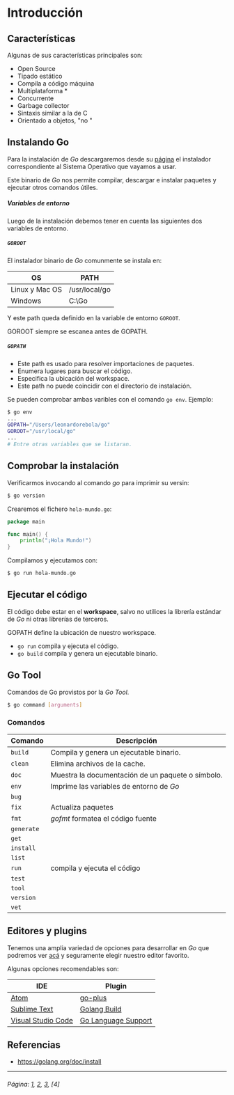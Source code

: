 # Introducción

## Características

Algunas de sus características principales son:

* Open Source
* Tipado estático
* Compila a código máquina
* Multiplataforma *
* Concurrente
* Garbage collector
* Sintaxis similar a la de C
* Orientado a objetos, "no "

## Instalando Go

Para la instalación de *Go* descargaremos desde su [página](https://golang.org/dl/) el instalador correspondiente al Sistema Operativo que vayamos a usar.

Este binario de *Go* nos permite compilar, descargar e instalar paquetes y ejecutar otros comandos útiles.

##### Variables de entorno

Luego de la instalación debemos tener en cuenta las siguientes dos variables de entorno.

##### `GOROOT`
El instalador binario de *Go* comunmente se instala en:

| OS | PATH |
| ------ | ------ |
| Linux y Mac OS | /usr/local/go |
| Windows | C:\Go |

Y este path queda definido en la variable de entorno `GOROOT`.

GOROOT siempre se escanea antes de GOPATH.

##### `GOPATH`

* Este path es usado para resolver importaciones de paquetes.
* Enumera lugares para buscar el código.
* Especifica la ubicación del workspace.
* Este path no puede coincidir con el directorio de instalación.

Se pueden comprobar ambas varibles con el comando `go env`. Ejemplo:

```sh
$ go env
...
GOPATH="/Users/leonardorebola/go"
GOROOT="/usr/local/go"
...
# Entre otras variables que se listaran.
```

## Comprobar la instalación

Verificarmos invocando al comando *go* para imprimir su versin:
```sh
$ go version
```

Crearemos el fichero `hola-mundo.go`:

```go
package main

func main() {
	println("¡Hola Mundo!")
}
```

Compilamos y ejecutamos con:

```sh
$ go run hola-mundo.go
```
## Ejecutar el código

El código debe estar en el **workspace**, salvo no utilices la librería estándar de *Go* ni otras librerías de terceros.

GOPATH define la ubicación de nuestro workspace.


- `go run` compila y ejecuta el código.
- `go build` compila y genera un ejecutable binario.

## Go Tool

Comandos de Go provistos por la *Go Tool*.

```sh
$ go command [arguments]
```

### Comandos
| Comando | Descripción |
| ----- | ----- |
| `build` | Compila y genera un ejecutable binario. |
| `clean` | Elimina archivos de la cache. |
| `doc` | Muestra la documentación de un paquete o símbolo. |
| `env` | Imprime las variables de entorno de *Go* |
| `bug` | |
| `fix` | Actualiza paquetes |
| `fmt` | *gofmt* formatea el código fuente |
| `generate` | |
| `get` | |
| `install` | |
| `list` | |
| `run` | compila y ejecuta el código | |
| `test` | |
| `tool` | |
| `version` | |
| `vet` | |

## Editores y plugins

Tenemos una amplia variedad de opciones para desarrollar en *Go* que podremos ver  [acá](https://github.com/golang/go/wiki/IDEsAndTextEditorPlugins) y seguramente elegir nuestro editor favorito.

Algunas opciones recomendables son:

| IDE | Plugin |
| ------ | ------ |
| [Atom](http://atom.io) | [go-plus](https://github.com/joefitzgerald/go-plus) |
| [Sublime Text](https://www.sublimetext.com/3) | [Golang Build](https://github.com/golang/sublime-build) |
| [Visual Studio Code](https://code.visualstudio.com) | [Go Language Support](https://visualstudiogallery.msdn.microsoft.com/bd7675ba-1bf5-4395-8c5a-4fc19dfc0d76) |

## Referencias

* https://golang.org/doc/install

___

###### Página: [1](./lectura-1.md), [2](./lectura-2.md), [3](./lectura-3.md), [4]
